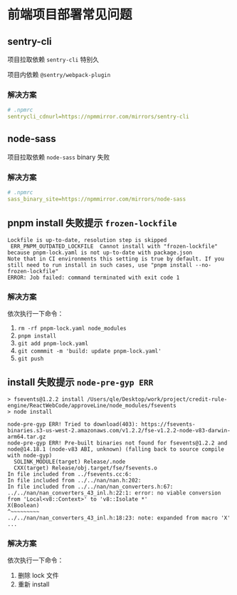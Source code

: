 # 前端项目部署常见问题

## sentry-cli

项目拉取依赖 `sentry-cli` 特别久

项目内依赖 `@sentry/webpack-plugin`

### 解决方案

```yaml
# .npmrc
sentrycli_cdnurl=https://npmmirror.com/mirrors/sentry-cli
```

## node-sass

项目拉取依赖 `node-sass` binary 失败

### 解决方案

```yaml
# .npmrc
sass_binary_site=https://npmmirror.com/mirrors/node-sass
```

## pnpm install 失败提示 `frozen-lockfile`

```shell
Lockfile is up-to-date, resolution step is skipped
 ERR_PNPM_OUTDATED_LOCKFILE  Cannot install with "frozen-lockfile" because pnpm-lock.yaml is not up-to-date with package.json
Note that in CI environments this setting is true by default. If you still need to run install in such cases, use "pnpm install --no-frozen-lockfile"
ERROR: Job failed: command terminated with exit code 1
```

### 解决方案

依次执行一下命令：

1. `rm -rf pnpm-lock.yaml node_modules`
2. `pnpm install`
3. `git add pnpm-lock.yaml`
4. `git commmit -m 'build: update pnpm-lock.yaml'`
5. `git push`

## install 失败提示 `node-pre-gyp ERR`

```shell
> fsevents@1.2.2 install /Users/qle/Desktop/work/project/credit-rule-engine/ReactWebCode/approveLine/node_modules/fsevents
> node install

node-pre-gyp ERR! Tried to download(403): https://fsevents-binaries.s3-us-west-2.amazonaws.com/v1.2.2/fse-v1.2.2-node-v83-darwin-arm64.tar.gz 
node-pre-gyp ERR! Pre-built binaries not found for fsevents@1.2.2 and node@14.18.1 (node-v83 ABI, unknown) (falling back to source compile with node-gyp) 
  SOLINK_MODULE(target) Release/.node
  CXX(target) Release/obj.target/fse/fsevents.o
In file included from ../fsevents.cc:6:
In file included from ../../nan/nan.h:202:
In file included from ../../nan/nan_converters.h:67:
../../nan/nan_converters_43_inl.h:22:1: error: no viable conversion from 'Local<v8::Context>' to 'v8::Isolate *'
X(Boolean)
^~~~~~~~~~
../../nan/nan_converters_43_inl.h:18:23: note: expanded from macro 'X'
...
```

### 解决方案

依次执行一下命令：

1. 删除 lock 文件
2. 重新 install
